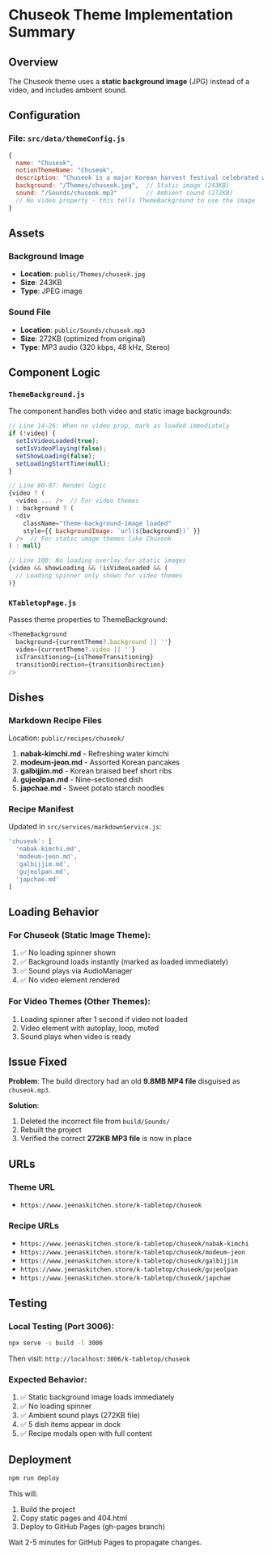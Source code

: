 # Chuseok Theme Implementation Summary

## Overview
The Chuseok theme uses a **static background image** (JPG) instead of a video, and includes ambient sound.

## Configuration

### File: `src/data/themeConfig.js`
```javascript
{
  name: "Chuseok",
  notionThemeName: "Chuseok",
  description: "Chuseok is a major Korean harvest festival celebrated with family gatherings, traditional foods, and ancestral rituals.\nIt's often called the Korean Thanksgiving, honoring gratitude for the year's harvest.",
  background: "/Themes/chuseok.jpg",  // Static image (243KB)
  sound: "/Sounds/chuseok.mp3"        // Ambient sound (272KB)
  // No video property - this tells ThemeBackground to use the image
}
```

## Assets

### Background Image
- **Location**: `public/Themes/chuseok.jpg`
- **Size**: 243KB
- **Type**: JPEG image

### Sound File
- **Location**: `public/Sounds/chuseok.mp3`
- **Size**: 272KB (optimized from original)
- **Type**: MP3 audio (320 kbps, 48 kHz, Stereo)

## Component Logic

### `ThemeBackground.js`
The component handles both video and static image backgrounds:

```javascript
// Line 14-26: When no video prop, mark as loaded immediately
if (!video) {
  setIsVideoLoaded(true);
  setIsVideoPlaying(false);
  setShowLoading(false);
  setLoadingStartTime(null);
}

// Line 80-97: Render logic
{video ? (
  <video ... />  // For video themes
) : background ? (
  <div 
    className="theme-background-image loaded"
    style={{ backgroundImage: `url(${background})` }}
  />  // For static image themes like Chuseok
) : null}

// Line 100: No loading overlay for static images
{video && showLoading && !isVideoLoaded && (
  // Loading spinner only shown for video themes
)}
```

### `KTabletopPage.js`
Passes theme properties to ThemeBackground:

```javascript
<ThemeBackground 
  background={currentTheme?.background || ''} 
  video={currentTheme?.video || ''} 
  isTransitioning={isThemeTransitioning}
  transitionDirection={transitionDirection}
/>
```

## Dishes

### Markdown Recipe Files
Location: `public/recipes/chuseok/`

1. **nabak-kimchi.md** - Refreshing water kimchi
2. **modeum-jeon.md** - Assorted Korean pancakes
3. **galbijjim.md** - Korean braised beef short ribs
4. **gujeolpan.md** - Nine-sectioned dish
5. **japchae.md** - Sweet potato starch noodles

### Recipe Manifest
Updated in `src/services/markdownService.js`:

```javascript
'chuseok': [
  'nabak-kimchi.md',
  'modeum-jeon.md',
  'galbijjim.md',
  'gujeolpan.md',
  'japchae.md'
]
```

## Loading Behavior

### For Chuseok (Static Image Theme):
1. ✅ No loading spinner shown
2. ✅ Background loads instantly (marked as loaded immediately)
3. ✅ Sound plays via AudioManager
4. ✅ No video element rendered

### For Video Themes (Other Themes):
1. Loading spinner after 1 second if video not loaded
2. Video element with autoplay, loop, muted
3. Sound plays when video is ready

## Issue Fixed

**Problem**: The build directory had an old **9.8MB MP4 file** disguised as `chuseok.mp3`.

**Solution**: 
1. Deleted the incorrect file from `build/Sounds/`
2. Rebuilt the project
3. Verified the correct **272KB MP3 file** is now in place

## URLs

### Theme URL
- `https://www.jeenaskitchen.store/k-tabletop/chuseok`

### Recipe URLs
- `https://www.jeenaskitchen.store/k-tabletop/chuseok/nabak-kimchi`
- `https://www.jeenaskitchen.store/k-tabletop/chuseok/modeum-jeon`
- `https://www.jeenaskitchen.store/k-tabletop/chuseok/galbijjim`
- `https://www.jeenaskitchen.store/k-tabletop/chuseok/gujeolpan`
- `https://www.jeenaskitchen.store/k-tabletop/chuseok/japchae`

## Testing

### Local Testing (Port 3006):
```bash
npx serve -s build -l 3006
```

Then visit: `http://localhost:3006/k-tabletop/chuseok`

### Expected Behavior:
1. ✅ Static background image loads immediately
2. ✅ No loading spinner
3. ✅ Ambient sound plays (272KB file)
4. ✅ 5 dish items appear in dock
5. ✅ Recipe modals open with full content

## Deployment

```bash
npm run deploy
```

This will:
1. Build the project
2. Copy static pages and 404.html
3. Deploy to GitHub Pages (gh-pages branch)

Wait 2-5 minutes for GitHub Pages to propagate changes.


